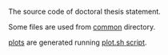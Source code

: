 The source code of doctoral thesis statement.

Some files are used from [common](../common) directory.

[plots](plots) are generated running [plot.sh script](plots/plot.sh).
